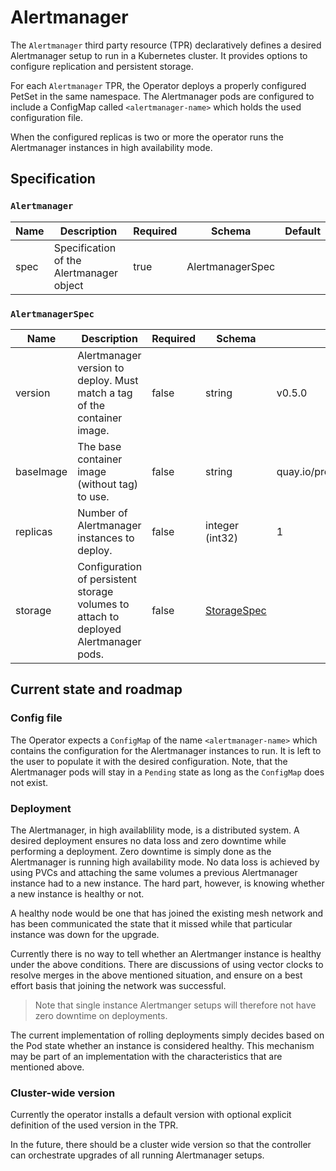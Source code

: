 # Alertmanager

The `Alertmanager` third party resource (TPR) declaratively defines a desired
Alertmanager setup to run in a Kubernetes cluster. It provides options to
configure replication and persistent storage.

For each `Alertmanager` TPR, the Operator deploys a properly configured PetSet
in the same namespace. The Alertmanager pods are configured to include a
ConfigMap called `<alertmanager-name>` which holds the used configuration file.

When the configured replicas is two or more the operator runs the Alertmanager
instances in high availability mode.

## Specification

### `Alertmanager`

| Name | Description | Required | Schema | Default |
| ---- | ----------- | -------- | ------ | ------- |
| spec | Specification of the Alertmanager object | true | AlertmanagerSpec | |

### `AlertmanagerSpec`

| Name | Description | Required | Schema | Default |
| ---- | ----------- | -------- | ------ | ------- |
| version | Alertmanager version to deploy. Must match a tag of the container image. | false | string | v0.5.0 |
| baseImage | The base container image (without tag) to use. | false | string | quay.io/prometheus/alertmanager |
| replicas | Number of Alertmanager instances to deploy. | false | integer (int32) | 1 |
| storage | Configuration of persistent storage volumes to attach to deployed Alertmanager pods. | false | [StorageSpec](prometheus.md#storagespec) |  |

## Current state and roadmap

### Config file

The Operator expects a `ConfigMap` of the name `<alertmanager-name>` which
contains the configuration for the Alertmanager instances to run. It is left to
the user to populate it with the desired configuration. Note, that the
Alertmanager pods will stay in a `Pending` state as long as the `ConfigMap`
does not exist.

### Deployment

The Alertmanager, in high availablility mode, is a distributed system. A
desired deployment ensures no data loss and zero downtime while performing a
deployment. Zero downtime is simply done as the Alertmanager is running high
availability mode. No data loss is achieved by using PVCs and attaching the
same volumes a previous Alertmanager instance had to a new instance. The hard
part, however, is knowing whether a new instance is healthy or not.

A healthy node would be one that has joined the existing mesh network and has
been communicated the state that it missed while that particular instance was
down for the upgrade.

Currently there is no way to tell whether an Alertmanger instance is healthy
under the above conditions. There are discussions of using vector clocks to
resolve merges in the above mentioned situation, and ensure on a best effort
basis that joining the network was successful.

> Note that single instance Alertmanger setups will therefore not have zero
> downtime on deployments.

The current implementation of rolling deployments simply decides based on the
Pod state whether an instance is considered healthy. This mechanism may be part
of an implementation with the characteristics that are mentioned above.

### Cluster-wide version

Currently the operator installs a default version with optional explicit
definition of the used version in the TPR.

In the future, there should be a cluster wide version so that the controller
can orchestrate upgrades of all running Alertmanager setups.

